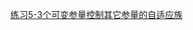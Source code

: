 [练习5-3个可变参量控制其它参量的自适应族](https://github.com/quanbinn/Learn-Revit-the-Parametric-Way/blob/master/chapters/%E7%AB%A09-%E8%87%AA%E9%80%82%E5%BA%94%E6%9E%84%E4%BB%B6%E7%9A%84%E9%AB%98%E7%BA%A7%E5%BA%94%E7%94%A8/%E7%BB%83%E4%B9%A05-3%E4%B8%AA%E5%8F%AF%E5%8F%98%E5%8F%82%E9%87%8F%E6%8E%A7%E5%88%B6%E5%85%B6%E5%AE%83%E5%8F%82%E9%87%8F%E7%9A%84%E8%87%AA%E9%80%82%E5%BA%94%E6%97%8F.md)